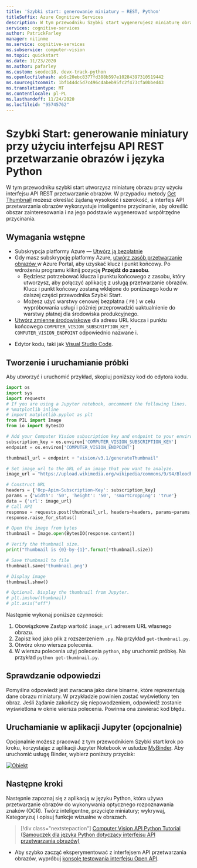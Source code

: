 ```yaml
---
title: 'Szybki start: generowanie miniatury — REST, Python'
titleSuffix: Azure Cognitive Services
description: W tym przewodniku Szybki start wygenerujesz miniaturę obrazu za pomocą interfejsu API przetwarzania obrazów przy użyciu języka Python.
services: cognitive-services
author: PatrickFarley
manager: nitinme
ms.service: cognitive-services
ms.subservice: computer-vision
ms.topic: quickstart
ms.date: 11/23/2020
ms.author: pafarley
ms.custom: seodec18, devx-track-python
ms.openlocfilehash: ab9c20ebc8377fd388b597e10284397310519442
ms.sourcegitcommit: 1bf144dc5d7c496c4abeb95fc2f473cfa0bbed43
ms.translationtype: MT
ms.contentlocale: pl-PL
ms.lasthandoff: 11/24/2020
ms.locfileid: "95745762"
---
```

# <a name="quickstart-generate-a-thumbnail-using-the-computer-vision-rest-api-and-python"></a>Szybki Start: generowanie miniatury przy użyciu interfejsu API REST przetwarzanie obrazów i języka Python

W tym przewodniku szybki start utworzysz miniaturę obrazu przy użyciu interfejsu API REST przetwarzanie obrazów. W przypadku metody [Get Thumbnail](https://westcentralus.dev.cognitive.microsoft.com/docs/services/computer-vision-v3-1-ga/operations/56f91f2e778daf14a499f20c) możesz określać żądaną wysokość i szerokość, a interfejs API przetwarzania obrazów wykorzystuje inteligentne przycinanie, aby określić obszar zainteresowania i na jego podstawie wygenerować współrzędne przycinania.

## <a name="prerequisites"></a>Wymagania wstępne

* Subskrypcja platformy Azure — [Utwórz ją bezpłatnie](https://azure.microsoft.com/free/cognitive-services/)
* Gdy masz subskrypcję platformy Azure, <a href="https://portal.azure.com/#create/Microsoft.CognitiveServicesComputerVision"  title=" Utwórz zasób przetwarzanie obrazów "  target="_blank"> utwórz zasób przetwarzanie obrazów <span class="docon docon-navigate-external x-hidden-focus"></span> </a> w Azure Portal, aby uzyskać klucz i punkt końcowy. Po wdrożeniu programu kliknij pozycję **Przejdź do zasobu**.
    * Będziesz potrzebować klucza i punktu końcowego z zasobu, który utworzysz, aby połączyć aplikację z usługą przetwarzanie obrazów. Klucz i punkt końcowy zostaną wklejone do poniższego kodu w dalszej części przewodnika Szybki Start.
    * Możesz użyć warstwy cenowej bezpłatna ( `F0` ) w celu wypróbowania usługi i później przeprowadzić uaktualnienie do warstwy płatnej dla środowiska produkcyjnego.
* [Utwórz zmienne środowiskowe](../../cognitive-services-apis-create-account.md#configure-an-environment-variable-for-authentication) dla adresu URL klucza i punktu końcowego `COMPUTER_VISION_SUBSCRIPTION_KEY` , `COMPUTER_VISION_ENDPOINT` odpowiednio nazwane i.
- Edytor kodu, taki jak [Visual Studio Code](https://code.visualstudio.com/download).

## <a name="create-and-run-the-sample"></a>Tworzenie i uruchamianie próbki

Aby utworzyć i uruchomić przykład, skopiuj poniższy kod do edytora kodu. 

```python
import os
import sys
import requests
# If you are using a Jupyter notebook, uncomment the following lines.
# %matplotlib inline
# import matplotlib.pyplot as plt
from PIL import Image
from io import BytesIO

# Add your Computer Vision subscription key and endpoint to your environment variables.
subscription_key = os.environ['COMPUTER_VISION_SUBSCRIPTION_KEY']
endpoint = os.environ['COMPUTER_VISION_ENDPOINT']

thumbnail_url = endpoint + "vision/v3.1/generateThumbnail"

# Set image_url to the URL of an image that you want to analyze.
image_url = "https://upload.wikimedia.org/wikipedia/commons/9/94/Bloodhound_Puppy.jpg"

# Construct URL
headers = {'Ocp-Apim-Subscription-Key': subscription_key}
params = {'width': '50', 'height': '50', 'smartCropping': 'true'}
data = {'url': image_url}
# Call API
response = requests.post(thumbnail_url, headers=headers, params=params, json=data)
response.raise_for_status()

# Open the image from bytes
thumbnail = Image.open(BytesIO(response.content))

# Verify the thumbnail size.
print("Thumbnail is {0}-by-{1}".format(*thumbnail.size))

# Save thumbnail to file
thumbnail.save('thumbnail.png')

# Display image
thumbnail.show()

# Optional. Display the thumbnail from Jupyter.
# plt.imshow(thumbnail)
# plt.axis("off")
```

Następnie wykonaj poniższe czynności:

1. Obowiązkowe Zastąp wartość `image_url` adresem URL własnego obrazu.
1. Zapisz kod jako plik z rozszerzeniem `.py`. Na przykład `get-thumbnail.py`.
1. Otwórz okno wiersza polecenia.
1. W wierszu polecenia użyj polecenia `python`, aby uruchomić próbkę. Na przykład `python get-thumbnail.py`.

## <a name="examine-the-response"></a>Sprawdzanie odpowiedzi

Pomyślna odpowiedź jest zwracana jako dane binarne, które reprezentują dane obrazu miniatury. W przykładzie powinien zostać wyświetlony ten obraz. Jeśli żądanie zakończy się niepowodzeniem, odpowiedź zostanie wyświetlona w oknie wiersza polecenia. Powinna ona zawierać kod błędu.

## <a name="run-in-jupyter-optional"></a>Uruchamianie w aplikacji Jupyter (opcjonalnie)

Opcjonalnie możesz pracować z tym przewodnikiem Szybki start krok po kroku, korzystając z aplikacji Jupyter Notebook w usłudze [MyBinder](https://mybinder.org). Aby uruchomić usługę Binder, wybierz poniższy przycisk:

[![Obiekt](https://mybinder.org/badge.svg)](https://mybinder.org/v2/gh/Microsoft/cognitive-services-notebooks/master?filepath=VisionAPI.ipynb)

## <a name="next-steps"></a>Następne kroki

Następnie zapoznaj się z aplikacją w języku Python, która używa przetwarzanie obrazów do wykonywania optycznego rozpoznawania znaków (OCR). Twórz inteligentne, przycięte miniatury; wykrywaj, Kategoryzuj i opisuj funkcje wizualne w obrazach.

> [!div class="nextstepaction"]
> [Computer Vision API Python Tutorial (Samouczek dla języka Python dotyczący interfejsu API przetwarzania obrazów)](https://github.com/Microsoft/Cognitive-Vision-Python)

* Aby szybko zacząć eksperymentować z interfejsem API przetwarzania obrazów, wypróbuj [konsolę testowania interfejsu Open API](https://westcentralus.dev.cognitive.microsoft.com/docs/services/computer-vision-v3-1-ga/operations/56f91f2e778daf14a499f20c).